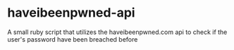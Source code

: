 # haveibeenpwned-api
A small ruby script that utilizes the haveibeenpwned.com api to check if the user's password have been breached before
